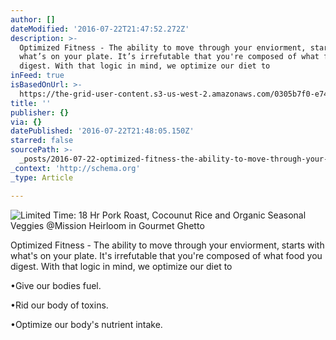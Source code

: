 ```yaml
---
author: []
dateModified: '2016-07-22T21:47:52.272Z'
description: >-
  Optimized Fitness - The ability to move through your enviorment, starts with
  what’s on your plate. It’s irrefutable that you're composed of what food you
  digest. With that logic in mind, we optimize our diet to
inFeed: true
isBasedOnUrl: >-
  https://the-grid-user-content.s3-us-west-2.amazonaws.com/0305b7f0-e745-48e2-9ec7-5ef2cb7456c3.jpg
title: ''
publisher: {}
via: {}
datePublished: '2016-07-22T21:48:05.150Z'
starred: false
sourcePath: >-
  _posts/2016-07-22-optimized-fitness-the-ability-to-move-through-your-enviorm.md
_context: 'http://schema.org'
_type: Article

---
```

![Limited Time: 18 Hr Pork Roast, Cocounut Rice and Organic Seasonal Veggies @Mission Heirloom in Gourmet Ghetto](https://imgflo.herokuapp.com/graph/vahj1ThiexotieMo/78cbef543e59f799520d7323745921cc/croprotate.jpg?cropheight=4032&cropwidth=3024&degrees=-90&input=https://the-grid-user-content.s3-us-west-2.amazonaws.com/0305b7f0-e745-48e2-9ec7-5ef2cb7456c3.jpg&x=0&y=0)

Optimized Fitness - The ability to move through your enviorment, starts with what's on your plate. It's irrefutable that you're composed of what food you digest. With that logic in mind, we optimize our diet to

•Give our bodies fuel. 

•Rid our body of toxins.

•Optimize our body's nutrient intake.